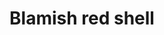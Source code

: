 ---
layout: item
title: Blamish red shell
item-id: 3357
datatable: true
id: 3357
name: "Blamish red shell"
members: true
lowalch: 60
highalch: 90
examine: "A large red coloured blamish snail shell, looks protective."
monsters:
  - id: 2645
    name: "Blood Blamish Snail"
    members: true
    combat_level: 20
    wiki_url: "https://oldschool.runescape.wiki/w/Blood_Blamish_Snail#Round"
    drops:
      - quantity: "1"
        rarity: 1
    image: "https://oldschool.runescape.wiki/images/thumb/a/aa/Blood_Blamish_Snail_%28round%29.png/1200px-Blood_Blamish_Snail_%28round%29.png?a99a9"
---